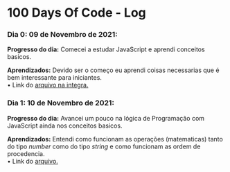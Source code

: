 # 100 Days Of Code - Log

### Dia 0: 09 de Novembro de 2021:

**Progresso do dia:** Comecei a estudar JavaScript e aprendi conceitos basicos.

**Aprendizados:** Devido ser o começo eu aprendi coisas necessarias que é bem interessante para iniciantes. \
• Link do [arquivo na integra.](https://github.com/thiagothree/100-days-Of-Code/blob/main/Dia%200/Dia%200.md)

### Dia 1: 10 de Novembro de 2021:

**Progresso do dia:** Avancei um pouco na lógica de Programação com JavaScript ainda nos conceitos basicos.

**Aprendizados:** Entendi como funcionam as operações (matematicas) tanto do tipo *number* como do tipo *string* e como funcionam as ordem de procedencia. \
• Link do [arquivo.](https://github.com/thiagothree/100-days-Of-Code/blob/main/Dia%201/Dia%201.md)

